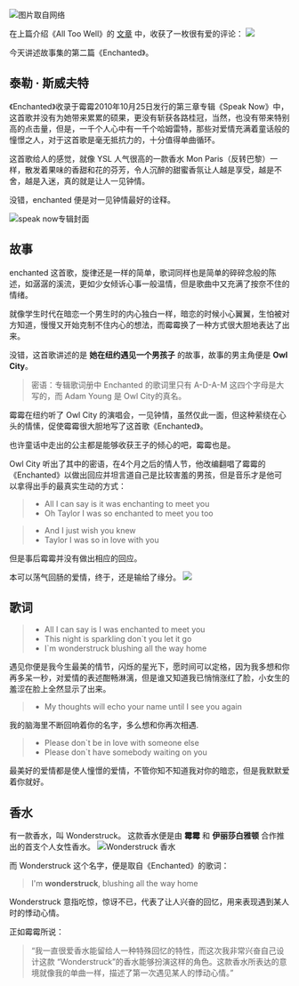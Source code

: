 
![图片取自网络](http://blogsource.chenkaikai.com/uploads/2019/12/taylor03.jpg)


在上篇介绍《All Too Well》的 [文章](kp/TaylorSwift-All-To-Well.md) 中，收获了一枚很有爱的评论：
![](http://blogsource.chenkaikai.com/uploads/2019/12/discuss01.png)

今天讲述故事集的第二篇《Enchanted》。

## 泰勒 · 斯威夫特
《Enchanted》收录于霉霉2010年10月25日发行的第三章专辑《Speak Now》中，这首歌并没有为她带来累累的硕果，更没有斩获各路桂冠，当然，也没有带来特别高的点击量，但是，一千个人心中有一千个哈姆雷特，那些对爱情充满着童话般的憧憬之人，对于这首歌是毫无抵抗力的，十分值得单曲循环。

这首歌给人的感觉，就像 YSL 人气很高的一款香水 Mon Paris（反转巴黎）一样，散发着果味的香甜和花的芬芳，令人沉醉的甜蜜香氛让人越是享受，越是不舍，越是入迷，真的就是让人一见钟情。

没错，enchanted 便是对一见钟情最好的诠释。

![speak now专辑封面](http://blogsource.chenkaikai.com/uploads/2019/12/speak%20now.jpg)



## 故事
enchanted 这首歌，旋律还是一样的简单，歌词同样也是简单的碎碎念般的陈述，如潺潺的溪流，更如少女倾诉心事一般温情，但是歌曲中又充满了按奈不住的情绪。

就像学生时代在暗恋一个男生时的内心独白一样，暗恋的时候小心翼翼，生怕被对方知道，慢慢又开始克制不住内心的想法，而霉霉换了一种方式很大胆地表达了出来。

没错，这首歌讲述的是 **她在纽约遇见一个男孩子** 的故事，故事的男主角便是 **Owl City**。

>密语：专辑歌词册中 Enchanted 的歌词里只有 A-D-A-M 这四个字母是大写的，而  Adam Young 是 Owl City的真名。

霉霉在纽约听了 Owl City 的演唱会，一见钟情，虽然仅此一面，但这种萦绕在心头的情愫，促使霉霉很大胆地写了这首歌《Enchanted》。

也许童话中走出的公主都是能够收获王子的倾心的吧，霉霉也是。

Owl City 听出了其中的密语，在4个月之后的情人节，他改编翻唱了霉霉的《Enchanted》以做出回应并坦言道自己是比较害羞的男孩，但是音乐才是他可以拿得出手的最真实生动的方式：
>- All I can say is it was enchanting to meet you
>- Oh Taylor I was so enchanted to meet you too

>- And I just wish you knew
>- Taylor I was so in love with you

但是事后霉霉并没有做出相应的回应。

本可以荡气回肠的爱情，终于，还是输给了缘分。
![](http://blogsource.chenkaikai.com/uploads/2019/12/Enchanted01.jpg)

## 歌词
>- All I can say is I was enchanted to meet you
>- This night is sparkling don`t you let it go
>- I`m wonderstruck blushing all the way home

遇见你便是我今生最美的情节，闪烁的星光下，愿时间可以定格，因为我多想和你再多呆一秒，对爱情的表述酣畅淋漓，但是谁又知道我已悄悄涨红了脸，小女生的羞涩在脸上全然显示了出来。

>- My thoughts will echo your name until I see you again

我的脑海里不断回响着你的名字，多么想和你再次相遇.


>- Please don`t be in love with someone else
>- Please don`t have somebody waiting on you

最美好的爱情都是使人憧憬的爱情，不管你知不知道我对你的暗恋，但是我默默爱着你就好。


## 香水
有一款香水，叫 Wonderstruck。
这款香水便是由 **霉霉** 和 **伊丽莎白雅顿** 合作推出的首支个人女性香水。
![Wonderstruck 香水](http://blogsource.chenkaikai.com/uploads/2019/12/Wonderstruck.jpg)

而 Wonderstruck 这个名字，便是取自《Enchanted》的歌词：
> I'm **wonderstruck**, blushing all the way home

Wonderstruck 意指吃惊，惊讶不已，代表了让人兴奋的回忆，用来表现遇到某人时的悸动心情。

正如霉霉所说：
> “我一直很爱香水能留给人一种特殊回忆的特性，而这次我非常兴奋自己设计这款 “Wonderstruck”的香水能够扮演这样的角色。这款香水所表达的意境就像我的单曲一样，描述了第一次遇见某人的悸动心情。”